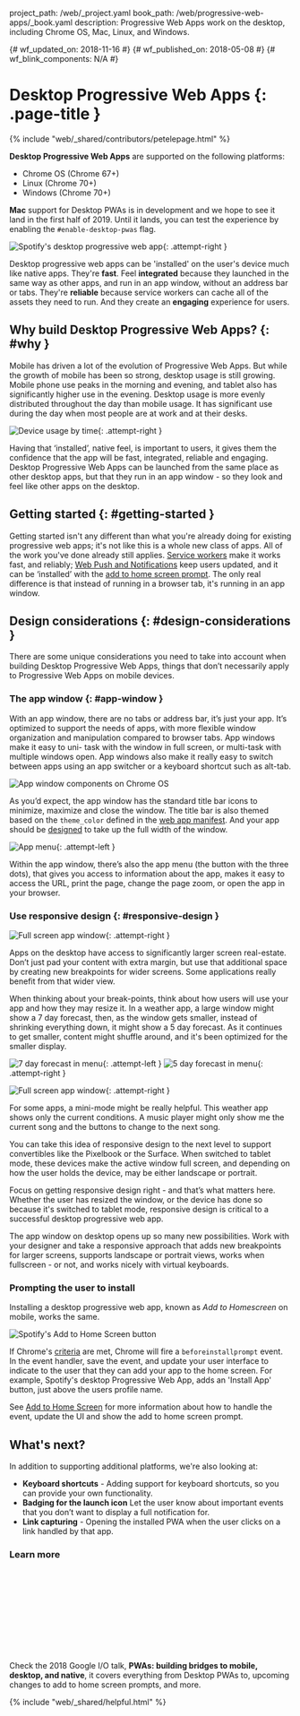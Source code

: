 project_path: /web/_project.yaml book_path: /web/progressive-web-apps/_book.yaml description: Progressive Web Apps work on the desktop, including Chrome OS, Mac, Linux, and Windows.

{# wf_updated_on: 2018-11-16 #} {# wf_published_on: 2018-05-08 #} {# wf_blink_components: N/A #}

# Desktop Progressive Web Apps {: .page-title }

{% include "web/_shared/contributors/petelepage.html" %}

<div class="clearfix"></div>

<aside class="success">
  <b>Desktop Progressive Web Apps</b> are supported on the following platforms:
  <ul>
    <li>Chrome OS (Chrome 67+)</li>
    <li>Linux (Chrome 70+)</li>
    <li>Windows (Chrome 70+)</li>
  </ul>
</aside>

<aside class="dogfood">
  <b>Mac</b> support for Desktop PWAs is in development and we hope to see it
  land in the first half of 2019. Until it lands, you can test the experience
  by enabling the <code>#enable-desktop-pwas</code> flag.
</aside>

<div class="clearfix"></div>

![Spotify's desktop progressive web app](/web/progressive-web-apps/images/spotify-screenshot.jpg){: .attempt-right }

Desktop progressive web apps can be 'installed' on the user's device much like native apps. They're **fast**. Feel **integrated** because they launched in the same way as other apps, and run in an app window, without an address bar or tabs. They're **reliable** because service workers can cache all of the assets they need to run. And they create an **engaging** experience for users.

<div class="clearfix"></div>

## Why build Desktop Progressive Web Apps? {: #why }

Mobile has driven a lot of the evolution of Progressive Web Apps. But while the growth of mobile has been so strong, desktop usage is still growing. Mobile phone use peaks in the morning and evening, and tablet also has significantly higher use in the evening. Desktop usage is more evenly distributed throughout the day than mobile usage. It has significant use during the day when most people are at work and at their desks.

![Device usage by time](/web/progressive-web-apps/images/device-usage.png){: .attempt-right }

Having that ‘installed’, native feel, is important to users, it gives them the confidence that the app will be fast, integrated, reliable and engaging. Desktop Progressive Web Apps can be launched from the same place as other desktop apps, but that they run in an app window - so they look and feel like other apps on the desktop.

<div class="clearfix"></div>

## Getting started {: #getting-started }

Getting started isn't any different than what you're already doing for existing progressive web apps; it's not like this is a whole new class of apps. All of the work you've done already still applies. [Service workers](/web/fundamentals/primers/service-workers/) make it works fast, and reliably; [Web Push and Notifications](/web/fundamentals/push-notifications/) keep users updated, and it can be ‘installed’ with the [add to home screen prompt](/web/fundamentals/app-install-banners/). The only real difference is that instead of running in a browser tab, it's running in an app window.

<div class="clearfix"></div>

## Design considerations {: #design-considerations }

There are some unique considerations you need to take into account when building Desktop Progressive Web Apps, things that don’t necessarily apply to Progressive Web Apps on mobile devices.

### The app window {: #app-window }

With an app window, there are no tabs or address bar, it’s just your app. It’s optimized to support the needs of apps, with more flexible window organization and manipulation compared to browser tabs. App windows make it easy to uni- task with the window in full screen, or multi-task with multiple windows open. App windows also make it really easy to switch between apps using an app switcher or a keyboard shortcut such as alt-tab.

![App window components on Chrome OS](/web/progressive-web-apps/images/app-window-elements.png)

As you’d expect, the app window has the standard title bar icons to minimize, maximize and close the window. The title bar is also themed based on the `theme_color` defined in the [web app manifest](/web/fundamentals/web-app-manifest/). And your app should be [designed](#responsive-design) to take up the full width of the window.

![App menu](/web/progressive-web-apps/images/app-menu.png){: .attempt-left }

Within the app window, there’s also the app menu (the button with the three dots), that gives you access to information about the app, makes it easy to access the URL, print the page, change the page zoom, or open the app in your browser.

<div class="clearfix"></div>

### Use responsive design {: #responsive-design }

![Full screen app window](/web/progressive-web-apps/images/dpwa-resp-1.png){: .attempt-right }

Apps on the desktop have access to significantly larger screen real-estate. Don’t just pad your content with extra margin, but use that additional space by creating new breakpoints for wider screens. Some applications really benefit from that wider view.

<div class="clearfix"></div>

When thinking about your break-points, think about how users will use your app and how they may resize it. In a weather app, a large window might show a 7 day forecast, then, as the window gets smaller, instead of shrinking everything down, it might show a 5 day forecast. As it continues to get smaller, content might shuffle around, and it's been optimized for the smaller display.

![7 day forecast in menu](/web/progressive-web-apps/images/dpwa-resp-2.png){: .attempt-left } ![5 day forecast in menu](/web/progressive-web-apps/images/dpwa-resp-3.png){: .attempt-right }

<div class="clearfix"></div>

![Full screen app window](/web/progressive-web-apps/images/dpwa-resp-4.png){: .attempt-right }

For some apps, a mini-mode might be really helpful. This weather app shows only the current conditions. A music player might only show me the current song and the buttons to change to the next song.

You can take this idea of responsive design to the next level to support convertibles like the Pixelbook or the Surface. When switched to tablet mode, these devices make the active window full screen, and depending on how the user holds the device, may be either landscape or portrait.

Focus on getting responsive design right - and that’s what matters here. Whether the user has resized the window, or the device has done so because it's switched to tablet mode, responsive design is critical to a successful desktop progressive web app.

The app window on desktop opens up so many new possibilities. Work with your designer and take a responsive approach that adds new breakpoints for larger screens, supports landscape or portrait views, works when fullscreen - or not, and works nicely with virtual keyboards.

### Prompting the user to install

Installing a desktop progressive web app, known as *Add to Homescreen* on mobile, works the same.

<img src="/web/updates/images/2018/05/spotify-a2hs.png"
     alt="Spotify's Add to Home Screen button"
     class="attempt-left" style="max-height: 200px;" />

If Chrome's [criteria](/web/fundamentals/app-install-banners/#criteria) are met, Chrome will fire a `beforeinstallprompt` event. In the event handler, save the event, and update your user interface to indicate to the user that they can add your app to the home screen. For example, Spotify's desktop Progressive Web App, adds an 'Install App' button, just above the users profile name.

See [Add to Home Screen](/web/fundamentals/app-install-banners/) for more information about how to handle the event, update the UI and show the add to home screen prompt.

<div class="clearfix"></div>

## What's next?

In addition to supporting additional platforms, we're also looking at:

* **Keyboard shortcuts** - Adding support for keyboard shortcuts, so you can provide your own functionality.
* **Badging for the launch icon** Let the user know about important events that you don’t want to display a full notification for.
* **Link capturing** - Opening the installed PWA when the user clicks on a link handled by that app.

### Learn more

<div class="video-wrapper">
  <iframe class="devsite-embedded-youtube-video" data-video-id="NITk4kXMQDw?t=1678"
          data-autohide="1" data-showinfo="0" frameborder="0" allowfullscreen>
  </iframe>
</div>

Check the 2018 Google I/O talk, **PWAs: building bridges to mobile, desktop, and native**, it covers everything from Desktop PWAs to, upcoming changes to add to home screen prompts, and more.

<div class="clearfix"></div>

{% include "web/_shared/helpful.html" %}